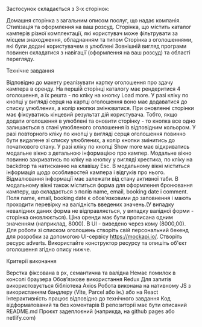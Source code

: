 Застосунок складається з 3-х сторінок:

Домашня сторінка з загальним описом послуг, що надає компанія. Стилізація та оформлення на ваш розсуд.
Сторінка, що містить каталог камперів різної комплектації, які користувач може фільтрувати за місцем знаходження, обладнанням та типом
Сторінка з оголошеннями, які були додані користувачем в улюблені
Зовнішній вигляд програми повинен складатися з навігації (оформлення на ваш розсуд) та області перегляду.

Технічне завдання

Відповідно до макету реалізувати картку оголошення про здачу кампера в оренду.
На першій сторінці каталогу має рендеритися 4 оголошення, а їх решта - по кліку на кнопку Load more.
У разі кліку по кнопці у вигляді серця на картці оголошення воно має додаватися до списку улюблених, а колір кнопки змінюватися.
При оновленні сторінки має фіксуватись кінцевий результат дій користувача. Тобто, якщо додати оголошення в улюблені та оновити сторінку - то кнопка все одно залишається в стані улюбленого оголошення із відповідним кольором.
У разі повторного кліку по кнопці у вигляді серця оголошення повинно бути видалене зі списку улюблених, а колір кнопки змінитись до початкового стану.
У разі кліку по кнопці Show more має відкриватись модальне вікно з детальною інформацією про кампер.
Модальне вікно повинно закриватись по кліку на кнопку у вигляді хрестика, по кліку на backdrop та натисканню на клавішу Esc.
В модальному вікні міститься інформація щодо особливостей кампера і відгуків про нього. Відмалювання інформації має залежати від стану активної таби.
В модальному вікні також міститься форма для оформлення бронювання камперу, що складається з полів name, email, booking date і comment. Поля name, email, booking date є обовʼязковими до заповнення і мають проходити перевірку на валідність введених значень.(У випадку невалідних даних форма не відправляється, у випадку валідної форми - сторінка оновлюється).
Ціна оренди має бути прописана одним значенням (наприклад, 8000). В UI - виведено через кому (8000,00).
Для роботи зі списком оголошень створiть свій персональний бекенд для розробки за допомогою UI-сервісу https://mockapi.io/. Створiть ресурс adverts. Використайте конструктор ресурсу та опишiть об'єкт оголошення згiдно опису нижче.

Критерії виконання

Верстка фіксована в рх, семантична та валідна
Немає помилок в консолі браузера
Обов’язкове використання Redux
Для запитів використовується бібліотека Axios
Робота виконана на нативному JS з використанням бандлеру (Vite, Parcel або ін.) або на React
Інтерактивність працює відповідно до технічного завдання
Код відформатований та без коментарів
В репозиторії має бути описаний README.md
Проєкт задеплоєний (наприкда, на github pages або netlify.com)